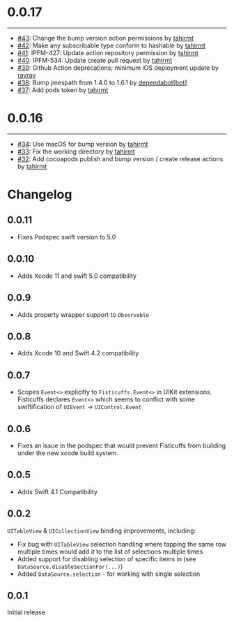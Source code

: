 
# 0.0.17
------

- [#43](https://github.com/scoremedia/Fisticuffs/pull/43): Change the bump version action permissions by [tahirmt](https://github.com/tahirmt)
- [#42](https://github.com/scoremedia/Fisticuffs/pull/42): Make any subscribable type conform to hashable by [tahirmt](https://github.com/tahirmt)
- [#41](https://github.com/scoremedia/Fisticuffs/pull/41): IPFM-427: Update action repository permission by [tahirmt](https://github.com/tahirmt)
- [#40](https://github.com/scoremedia/Fisticuffs/pull/40): IPFM-534: Update create pull request by [tahirmt](https://github.com/tahirmt)
- [#39](https://github.com/scoremedia/Fisticuffs/pull/39): Github Action deprecations; minimum iOS deployment update by [rayray](https://github.com/rayray)
- [#38](https://github.com/scoremedia/Fisticuffs/pull/38): Bump jmespath from 1.4.0 to 1.6.1 by [dependabot[bot]](https://github.com/apps/dependabot)
- [#37](https://github.com/scoremedia/Fisticuffs/pull/37): Add pods token by [tahirmt](https://github.com/tahirmt)

# 0.0.16
------

- [#34](https://github.com/scoremedia/Fisticuffs/pull/34): Use macOS for bump version by [tahirmt](https://github.com/tahirmt)
- [#33](https://github.com/scoremedia/Fisticuffs/pull/33): Fix the working directory by [tahirmt](https://github.com/tahirmt)
- [#32](https://github.com/scoremedia/Fisticuffs/pull/32): Add cocoapods publish and bump version / create release actions by [tahirmt](https://github.com/tahirmt)
# Changelog

## 0.0.11
 - Fixes Podspec swift version to 5.0

## 0.0.10
 - Adds Xcode 11 and swift 5.0 compatibility

## 0.0.9
 - Adds property wrapper support to `Observable` 

## 0.0.8
 - Adds Xcode 10 and Swift 4.2 compatibility

## 0.0.7
 - Scopes `Event<>` explicitly to `Fisticuffs.Event<>` in UIKit extensions. Fisticuffs declares `Event<>` which seems to conflict with some swiftification of `UIEvent` -> `UIControl.Event`

## 0.0.6
 - Fixes an issue in the podspec that would prevent Fisticuffs from building under the new xcode build system.

## 0.0.5
 - Adds Swift 4.1 Compatibility

## 0.0.2

`UITableView` & `UICollectionView` binding improvements, including:
  - Fix bug with `UITableView` selection handling where tapping the same row 
    multiple times would add it to the list of selections multiple times
  - Added support for disabling selection of specific items in (see 
  	`DataSource.disableSectionFor(...)`)
  - Added `DataSource.selection` - for working with single selection

## 0.0.1

Initial release
